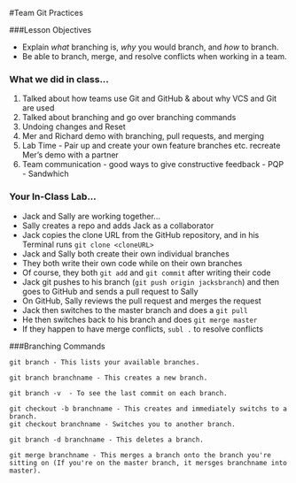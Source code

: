 #Team Git Practices

###Lesson Objectives
* Explain *what* branching is, *why* you would branch, and *how* to branch.
* Be able to branch, merge, and resolve conflicts when working in a team.



### What we did in class...
1. Talked about how teams use Git and GitHub & about why VCS and Git are used
2. Talked about branching and go over branching commands
3. Undoing changes and Reset
4. Mer and Richard demo with branching, pull requests, and merging
5. Lab Time - Pair up and create your own feature branches etc. recreate Mer’s demo with a partner
6. Team communication - good ways to give constructive feedback - PQP - Sandwhich

### Your In-Class Lab...
* Jack and Sally are working together...
* Sally creates a repo and adds Jack as a collaborator
* Jack copies the clone URL from the GitHub repository, and in his Terminal runs ```git clone <cloneURL>```
* Jack and Sally both create their own individual branches
* They both write their own code while on their own branches 
* Of course, they both ```git add``` and ```git commit``` after writing their code
* Jack git pushes to his branch (```git push origin jacksbranch```) and then goes to GitHub and sends a pull request to Sally
* On GitHub, Sally reviews the pull request and merges the request
* Jack then switches to the master branch and does a ```git pull```
* He then switches back to his branch and does ```git merge master```
* If they happen to have merge conflicts, ```subl .``` to resolve conflicts


###Branching Commands
```
git branch - This lists your available branches.

git branch branchname - This creates a new branch.

git branch -v  - To see the last commit on each branch.

git checkout -b branchname - This creates and immediately switchs to a branch.
git checkout branchname - Switches you to another branch.

git branch -d branchname - This deletes a branch.

git merge branchname - This merges a branch onto the branch you're sitting on (If you're on the master branch, it mersges branchname into master).
```


